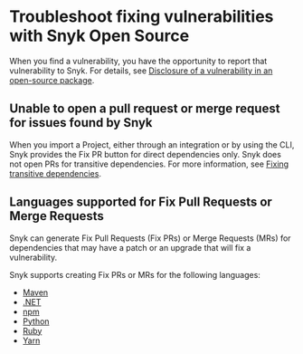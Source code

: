 # Troubleshoot fixing vulnerabilities with Snyk Open Source

When you find a vulnerability, you have the opportunity to report that vulnerability to Snyk. For details, see [Disclosure of a vulnerability in an open-source package](../../../working-with-snyk/disclosure-of-a-vulnerability-in-an-open-source-package.md).

## Unable to open a pull request or merge request for issues found by Snyk

When you import a Project, either through an integration or by using the CLI, Snyk provides the Fix PR button for direct dependencies only. Snyk does not open PRs for transitive dependencies. For more information, see [Fixing transitive dependencies](vulnerability-fix-types.md#fixing-transitive-dependencies).

## Languages supported for Fix Pull Requests or Merge Requests

Snyk can generate Fix Pull Requests (Fix PRs) or Merge Requests (MRs) for dependencies that may have a patch or an upgrade that will fix a vulnerability.

Snyk supports creating Fix PRs or MRs for the following languages:

* [Maven](../../../supported-languages-package-managers-and-frameworks/java-and-kotlin/best-practices-for-java-and-kotlin.md#maven)
* [.NET](../../../supported-languages-package-managers-and-frameworks/.net/)
* [npm](../../../supported-languages-package-managers-and-frameworks/javascript/guidance-for-javascript-and-node.js.md#npm)
* [Python](../../../supported-languages-package-managers-and-frameworks/python/)
* [Ruby](../../../supported-languages-package-managers-and-frameworks/ruby/)
* [Yarn](../../../supported-languages-package-managers-and-frameworks/javascript/guidance-for-javascript-and-node.js.md#yarn)

